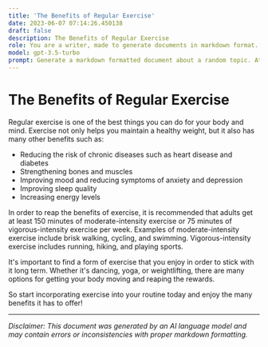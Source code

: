 ```yaml
---
title: 'The Benefits of Regular Exercise'
date: 2023-06-07 07:14:26.450138
draft: false
description: The Benefits of Regular Exercise
role: You are a writer, made to generate documents in markdown format. It is very important that all of the documents you generate are in valid markdown format.
model: gpt-3.5-turbo
prompt: Generate a markdown formatted document about a random topic. At the bottom, include a disclaimer explaining that the document was generated by you. The first line of the document should be the title. Make sure that the entire document is in proper markdown format, using a mix of various tags to make the document visually appealing.
---
```


# The Benefits of Regular Exercise

Regular exercise is one of the best things you can do for your body and mind. Exercise not only helps you maintain a healthy weight, but it also has many other benefits such as:

- Reducing the risk of chronic diseases such as heart disease and diabetes
- Strengthening bones and muscles
- Improving mood and reducing symptoms of anxiety and depression
- Improving sleep quality
- Increasing energy levels

In order to reap the benefits of exercise, it is recommended that adults get at least 150 minutes of moderate-intensity exercise or 75 minutes of vigorous-intensity exercise per week. Examples of moderate-intensity exercise include brisk walking, cycling, and swimming. Vigorous-intensity exercise includes running, hiking, and playing sports.

It's important to find a form of exercise that you enjoy in order to stick with it long term. Whether it's dancing, yoga, or weightlifting, there are many options for getting your body moving and reaping the rewards.

So start incorporating exercise into your routine today and enjoy the many benefits it has to offer!

---

*Disclaimer: This document was generated by an AI language model and may contain errors or inconsistencies with proper markdown formatting.*